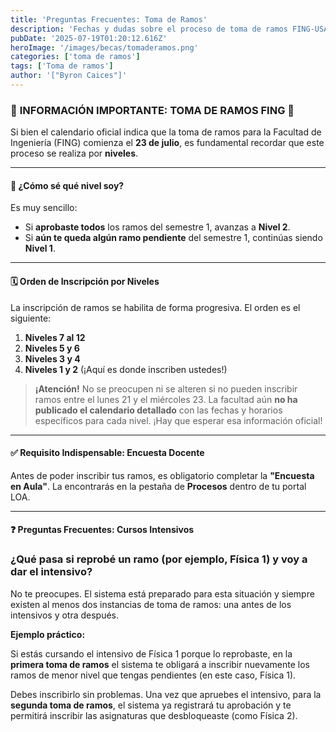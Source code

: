 ```yaml
---
title: 'Preguntas Frecuentes: Toma de Ramos'
description: 'Fechas y dudas sobre el proceso de toma de ramos FING-USACH 2-2025.'
pubDate: '2025-07-19T01:20:12.616Z'
heroImage: '/images/becas/tomaderamos.png'
categories: ['toma de ramos']
tags: ['Toma de ramos']
author: '["Byron Caices"]'
---
```



### 📢 **INFORMACIÓN IMPORTANTE: TOMA DE RAMOS FING** 📢

Si bien el calendario oficial indica que la toma de ramos para la Facultad de Ingeniería (FING) comienza el **23 de julio**, es fundamental recordar que este proceso se realiza por **niveles**.

---

#### **🤔 ¿Cómo sé qué nivel soy?**

Es muy sencillo:

  - Si **aprobaste todos** los ramos del semestre 1, avanzas a **Nivel 2**.
  - Si **aún te queda algún ramo pendiente** del semestre 1, continúas siendo **Nivel 1**.

---

#### **🗓️ Orden de Inscripción por Niveles**

La inscripción de ramos se habilita de forma progresiva. El orden es el siguiente:

1.  **Niveles 7 al 12**
2.  **Niveles 5 y 6**
3.  **Niveles 3 y 4**
4.  **Niveles 1 y 2** (¡Aquí es donde inscriben ustedes\!)

> **¡Atención\!** No se preocupen ni se alteren si no pueden inscribir ramos entre el lunes 21 y el miércoles 23. La facultad aún **no ha publicado el calendario detallado** con las fechas y horarios específicos para cada nivel. ¡Hay que esperar esa información oficial\!

---

#### **✅ Requisito Indispensable: Encuesta Docente**

Antes de poder inscribir tus ramos, es obligatorio completar la **"Encuesta en Aula"**. La encontrarás en la pestaña de **Procesos** dentro de tu portal LOA.

---

#### **❓ Preguntas Frecuentes: Cursos Intensivos**

### **¿Qué pasa si reprobé un ramo (por ejemplo, Física 1) y voy a dar el intensivo?**

No te preocupes. El sistema está preparado para esta situación y siempre existen al menos dos instancias de toma de ramos: una antes de los intensivos y otra después.

**Ejemplo práctico:**

Si estás cursando el intensivo de Física 1 porque lo reprobaste, en la **primera toma de ramos** el sistema te obligará a inscribir nuevamente los ramos de menor nivel que tengas pendientes (en este caso, Física 1).
    
Debes inscribirlo sin problemas. Una vez que apruebes el intensivo, para la **segunda toma de ramos**, el sistema ya registrará tu aprobación y te permitirá inscribir las asignaturas que desbloqueaste (como Física 2).